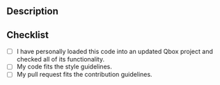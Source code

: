 ## Description

<!-- What does your pull request change? Why should it be merged? Does it fix an issue? -->

## Checklist

<!-- Put an x inside the [ ] to check an item, like so: [x] -->

- [ ] I have personally loaded this code into an updated Qbox project and checked all of its functionality.
- [ ] My code fits the style guidelines.
- [ ] My pull request fits the contribution guidelines.

